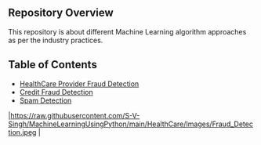 ## Repository Overview
This repository is about different Machine Learning algorithm approaches as per the industry practices.

## Table of Contents
- [HealthCare Provider Fraud Detection](#section1)<br>
- [Credit Fraud Detection](#section2)<br>
- [Spam Detection](#section3)<br>

|https://raw.githubusercontent.com/S-V-Singh/MachineLearningUsingPython/main/HealthCare/Images/Fraud_Detection.jpeg |
